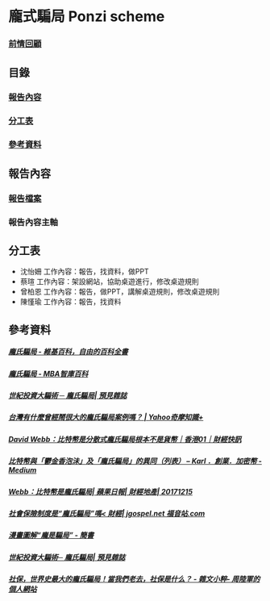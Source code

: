 <html>
    <H1>龐式騙局 Ponzi scheme</H1>
    <H3><A HREF="https://github.com/ashe1023/data-ay./blob/master/Ponzi%20scheme%201.md">前情回顧</A></H3>
    <H2>目錄</H2>
    <H3><A HREF=#bg>報告內容</A></H3>
    <H3><A HREF=#fk>分工表</A></H3>
    <H3><A HREF=#zl>參考資料</A></H3>
    
  <H2><A NAME=bg></a>報告內容</H2>   
    <H3><A HREF="https://drive.google.com/file/d/1Imig8A_4Bh0aEcRDsyqt7ctbpoJs5cmq/view?usp=sharing">報告檔案</A></H3>
    <H3>報告內容主軸</H3>
    
  <H2><A NAME=fk></a>分工表</H2>
  <ul type=disc>
    <li>沈怡姍  工作內容：報告，找資料，做PPT
    <li>蔡瑄    工作內容：架設網站，協助桌遊進行，修改桌遊規則
    <li>曾柏恩  工作內容：報告，做PPT，講解桌遊規則，修改桌遊規則
    <li>陳慬瑜  工作內容：報告，找資料
  </ul> 
  <H2><A NAME=zl></a>參考資料</H2>
    <h5><A HREF ="https://zh.wikipedia.org/wiki/%E9%BE%90%E8%8C%B2%E9%A8%99%E5%B1%80">龐氏騙局 - 維基百科，自由的百科全書</A></h5>
    <h5><A HREF ="http://wiki.mbalib.com/zh-tw/%E5%BA%9E%E6%B0%8F%E9%AA%97%E5%B1%80">龐氏騙局 - MBA智庫百科</A></h5>
    <h5><A HREF ="https://journal.eyeprophet.com/%E4%B8%96%E7%B4%80%E6%8A%95%E8%B3%87%E5%A4%A7%E9%A8%99%E8%A1%93%E2%94%80%E9%BE%90%E6%B0%8F%E9%A8%99%E5%B1%80/">世紀投資大騙術 ─ 龐氏騙局| 預見雜誌</A></h5>
    <h5><A HREF ="https://tw.answers.yahoo.com/question/index?qid=20131212000010KK03447">台灣有什麼曾經鬧很大的龐氏騙局案例嗎？ | Yahoo奇摩知識+</A></h5>
    <h5><A HREF ="https://www.hk01.com/%E8%B2%A1%E7%B6%93%E5%BF%AB%E8%A8%8A/141413/david-webb-%E6%AF%94%E7%89%B9%E5%B9%A3%E6%98%AF%E5%88%86%E6%95%A3%E5%BC%8F%E9%BE%90%E6%B0%8F%E9%A8%99%E5%B1%80-%E6%A0%B9%E6%9C%AC%E4%B8%8D%E6%98%AF%E8%B2%A8%E5%B9%A3">David Webb：比特幣是分散式龐氏騙局根本不是貨幣｜香港01｜財經快訊</A></h5>
    <h5><A HREF ="https://medium.com/@karlchankaho/https-medium-com-karlchankaho-table-format-comparing-bitcoin-ponzi-and-tunip-fever-613bb5192f86">比特幣與「鬱金香泡沬」及「龐氏騙局」的異同（列表） – Karl ．創業．加密幣 - Medium</A></h5>
    <h5><A HREF ="https://hk.finance.appledaily.com/finance/daily/article/20171215/20245507">Webb：比特幣是龐氏騙局| 蘋果日報| 財經地產| 20171215</A></h5>
    <h5><A HREF ="https://www.jgospel.net/c/2/69367/347/3986/%E7%A4%BE%E6%9C%83%E4%BF%9D%E9%9A%AA%E5%88%B6%E5%BA%A6%E6%98%AF%E2%80%9C%E9%BE%90%E6%B0%8F%E9%A8%99%E5%B1%80%E2%80%9D%E5%97%8E.aspx">社會保險制度是“龐氏騙局”嗎< 財經| jgospel.net 福音站.com</A></h5>
    <h5><A HREF ="https://www.jianshu.com/p/19e5da2e9508">漫畫圖解“龐是騙局” - 簡書</A></h5>
    <h5><A HREF ="https://journal.eyeprophet.com/%E4%B8%96%E7%B4%80%E6%8A%95%E8%B3%87%E5%A4%A7%E9%A8%99%E8%A1%93%E2%94%80%E9%BE%90%E6%B0%8F%E9%A8%99%E5%B1%80/">世紀投資大騙術─ 龐氏騙局| 預見雜誌</A></h5>
     <h5><A HREF ="https://www.zhoulujun.cn/html/res/literature/essay/2015_0927_299.html">社保，世界史最大的龐氏騙局！當我們老去，社保是什么？ - 雜文小粹- 周陸軍的個人網站</A></h5>
</html>
